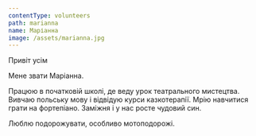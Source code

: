 ```yaml
---
contentType: volunteers
path: marianna
name: Маріанна
image: /assets/marianna.jpg
---
```

Привіт усім

Мене звати Маріанна.

Працюю в початковій школі, де веду урок театрального мистецтва. Вивчаю польську мову і відвідую курси казкотерапії. Мрію навчитися грати на фортепіано. Заміжня і у нас росте чудовий син.

Люблю подорожувати, особливо мотоподорожі.

